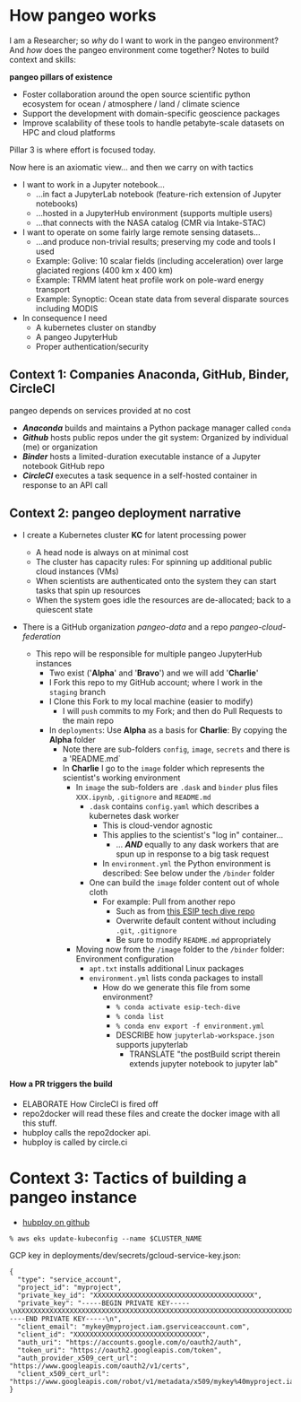 # How pangeo works

I am a Researcher; so *why* do I want to work in the pangeo environment? 
And *how* does the pangeo environment come together? Notes to build context and skills: 

**pangeo pillars of existence**

- Foster collaboration around the open source scientific python ecosystem for ocean / atmosphere / land / climate science
- Support the development with domain-specific geoscience packages
- Improve scalability of these tools to handle petabyte-scale datasets on HPC and cloud platforms 


Pillar 3 is where effort is focused today. 


Now here is an axiomatic view... and then we carry on with tactics

- I want to work in a Jupyter notebook...
  - ...in fact a JupyterLab notebook (feature-rich extension of Jupyter notebooks)
  - ...hosted in a JupyterHub environment (supports multiple users)
  - ...that connects with the NASA catalog (CMR via Intake-STAC)
- I want to operate on some fairly large remote sensing datasets...
  - ...and produce non-trivial results; preserving my code and tools I used
  - Example: Golive: 10 scalar fields (including acceleration) over large glaciated regions (400 km x 400 km)
  - Example: TRMM latent heat profile work on pole-ward energy transport
  - Example: Synoptic: Ocean state data from several disparate sources including MODIS
- In consequence I need 
  - A kubernetes cluster on standby
  - A pangeo JupyterHub 
  - Proper authentication/security
  
  
## Context 1: Companies Anaconda, GitHub, Binder, CircleCI


pangeo depends on services provided at no cost


- ***Anaconda*** builds and maintains a Python package manager called `conda`
- ***Github*** hosts public repos under the git system: Organized by individual (me) or organization
- ***Binder*** hosts a limited-duration executable instance of a Jupyter notebook GitHub repo
- ***CircleCI*** executes a task sequence in a self-hosted container in response to an API call


## Context 2: pangeo deployment narrative 

- I create a Kubernetes cluster **KC** for latent processing power 
  - A head node is always on at minimal cost
  - The cluster has capacity rules: For spinning up additional public cloud instances (VMs)
  - When scientists are authenticated onto the system they can start tasks that spin up resources
  - When the system goes idle the resources are de-allocated; back to a quiescent state
  
  
- There is a GitHub organization *pangeo-data* and a repo *pangeo-cloud-federation* 
  - This repo will be responsible for multiple pangeo JupyterHub instances
    - Two exist ('**Alpha**' and '**Bravo**') and we will add '**Charlie**'
    - I Fork this repo to my GitHub account; where I work in the `staging` branch
    - I Clone this Fork to my local machine (easier to modify) 
      - I will `push` commits to my Fork; and then do Pull Requests to the main repo
    - In `deployments`: Use **Alpha** as a basis for **Charlie**: By copying the **Alpha** folder
      - Note there are sub-folders `config`, `image`, `secrets` and there is a 'README.md`
      - In **Charlie** I go to the `image` folder which represents the scientist's working environment
        - In `image` the sub-folders are `.dask` and `binder` plus files `XXX.ipynb`, `.gitignore` and `README.md`
          - `.dask` contains `config.yaml` which describes a kubernetes dask worker 
            - This is cloud-vendor agnostic
            - This applies to the scientist's "log in" container...
              - ... ***AND*** equally to any dask workers that are spun up in response to a big task request
            - In `environment.yml` the Python environment is described: See below under the `/binder` folder
          - One can  build the `image` folder content out of whole cloth
            - For example: Pull from another repo
              - Such as from [this ESIP tech dive repo](https://github.com/scottyhq/esip-tech-dive)
              - Overwrite default content without including `.git`, `.gitignore`
              - Be sure to modify `README.md` appropriately
        - Moving now from the `/image` folder to the `/binder` folder: Environment configuration
          - `apt.txt` installs additional Linux packages
          - `environment.yml` lists conda packages to install
            - How do we generate this file from some environment?
              - `% conda activate esip-tech-dive`
              - `% conda list`
              - `% conda env export -f environment.yml`
              - DESCRIBE how `jupyterlab-workspace.json` supports jupyterlab 
                - TRANSLATE "the postBuild script therein extends jupyter notebook to jupyter lab"

#### How a PR triggers the build
- ELABORATE How CircleCI is fired off
- repo2docker will read these files and create the docker image with all this stuff. 
- hubploy calls the repo2docker api. 
- hubploy is called by circle.ci


# Context 3: Tactics of building a pangeo instance


* [hubploy on github](https://github.com/yuvipanda/hubploy)

```
% aws eks update-kubeconfig --name $CLUSTER_NAME
```

GCP key in deployments/dev/secrets/gcloud-service-key.json:

```
{
  "type": "service_account",
  "project_id": "myproject",
  "private_key_id": "XXXXXXXXXXXXXXXXXXXXXXXXXXXXXXXXXXXXXXXX",
  "private_key": "-----BEGIN PRIVATE KEY-----\nXXXXXXXXXXXXXXXXXXXXXXXXXXXXXXXXXXXXXXXXXXXXXXXXXXXXXXXXXXXXXXXXXXXXXXXXXXXXXXXXXXXXXXXX\n-----END PRIVATE KEY-----\n",
  "client_email": "mykey@myproject.iam.gserviceaccount.com",
  "client_id": "XXXXXXXXXXXXXXXXXXXXXXXXXXXXXXXX",
  "auth_uri": "https://accounts.google.com/o/oauth2/auth",
  "token_uri": "https://oauth2.googleapis.com/token",
  "auth_provider_x509_cert_url": "https://www.googleapis.com/oauth2/v1/certs",
  "client_x509_cert_url": "https://www.googleapis.com/robot/v1/metadata/x509/mykey%40myproject.iam.gserviceaccount.com"
}
```

